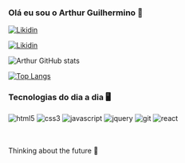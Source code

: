 
### Olá eu sou o Arthur Guilhermino 👋

[![Likidin](https://img.shields.io/badge/LinkedIn-0077B5?style=for-the-badge&logo=linkedin&logoColor=white)](https://www.linkedin.com/in/arthur-guilhermino-5a465825b/)

[![Likidin](https://img.shields.io/badge/Instagram-E4405F?style=for-the-badge&logo=instagram&logoColor=white)](https://www.instagram.com/arthur.orig/)

![Arthur GitHub stats](https://github-readme-stats.vercel.app/api?username=ArthurGuilhermino&show_icons=true&theme=dracula)

[![Top Langs](https://github-readme-stats.vercel.app/api/top-langs/?username=arthurguilhermino&layout=compact)](https://github.com/arthurguilhermino/github-readme-stats)

### Tecnologias do dia a dia 🖥️

<div>
<img align="center" alt="html5" src="https://img.shields.io/badge/HTML5-E34F26?style=for-the-badge&logo=html5&logoColor=white">
<img align="center" alt="css3" src="https://img.shields.io/badge/CSS3-1572B6?style=for-the-badge&logo=css3&logoColor=white">
<img align="center" alt="javascript" src="https://img.shields.io/badge/JavaScript-F7DF1E?style=for-the-badge&logo=javascript&logoColor=black">
<img align="center" alt="jquery" src="https://img.shields.io/badge/jQuery-0769AD?style=for-the-badge&logo=jquery&logoColor=white">
<img align="center" alt="git" src="https://img.shields.io/badge/GIT-E44C30?style=for-the-badge&logo=git&logoColor=white">
<img align="center" alt="react" src="https://img.shields.io/badge/React-20232A?style=for-the-badge&logo=react&logoColor=61DAFB">

</div>

<br/>
<br/>

Thinking about the future 🤔
